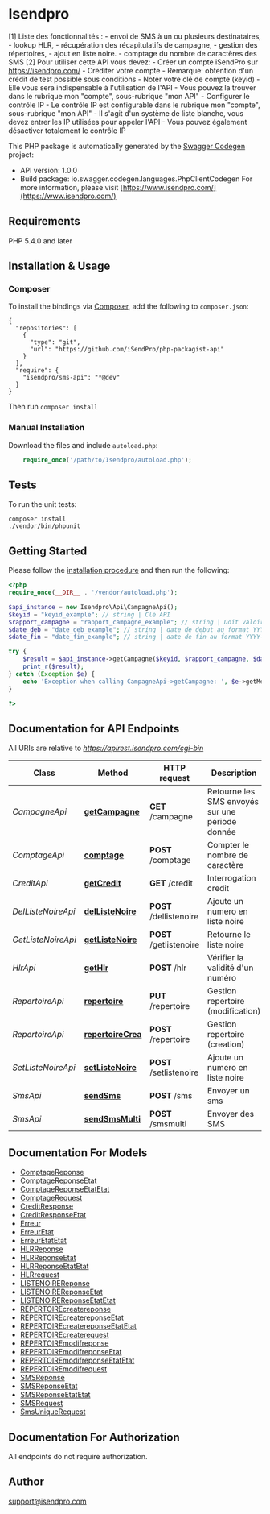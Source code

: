 # Isendpro
[1] Liste des fonctionnalités : - envoi de SMS à un ou plusieurs destinataires, - lookup HLR, - récupération des récapitulatifs de campagne, - gestion des répertoires, - ajout en liste noire. - comptage du nombre de caractères des SMS  [2] Pour utiliser cette API vous devez: - Créer un compte iSendPro sur https://isendpro.com/ - Créditer votre compte      - Remarque: obtention d'un crédit de test possible sous conditions - Noter votre clé de compte (keyid)   - Elle vous sera indispensable à l'utilisation de l'API   - Vous pouvez la trouver dans le rubrique mon \"compte\", sous-rubrique \"mon API\" - Configurer le contrôle IP   - Le contrôle IP est configurable dans le rubrique mon \"compte\", sous-rubrique \"mon API\"   - Il s'agit d'un système de liste blanche, vous devez entrer les IP utilisées pour appeler l'API   - Vous pouvez également désactiver totalement le contrôle IP

This PHP package is automatically generated by the [Swagger Codegen](https://github.com/swagger-api/swagger-codegen) project:

- API version: 1.0.0
- Build package: io.swagger.codegen.languages.PhpClientCodegen
For more information, please visit [https://www.isendpro.com/](https://www.isendpro.com/)

## Requirements

PHP 5.4.0 and later

## Installation & Usage
### Composer

To install the bindings via [Composer](http://getcomposer.org/), add the following to `composer.json`:

```
{
  "repositories": [
    {
      "type": "git",
      "url": "https://github.com/iSendPro/php-packagist-api"
    }
  ],
  "require": {
    "isendpro/sms-api": "*@dev"
  }
}
```

Then run `composer install`

### Manual Installation

Download the files and include `autoload.php`:

```php
    require_once('/path/to/Isendpro/autoload.php');
```

## Tests

To run the unit tests:

```
composer install
./vendor/bin/phpunit
```

## Getting Started

Please follow the [installation procedure](#installation--usage) and then run the following:

```php
<?php
require_once(__DIR__ . '/vendor/autoload.php');

$api_instance = new Isendpro\Api\CampagneApi();
$keyid = "keyid_example"; // string | Clé API
$rapport_campagne = "rapport_campagne_example"; // string | Doit valoir \"1\"
$date_deb = "date_deb_example"; // string | date de debut au format YYYY-MM-DD hh:mm
$date_fin = "date_fin_example"; // string | date de fin au format YYYY-MM-DD hh:mm

try {
    $result = $api_instance->getCampagne($keyid, $rapport_campagne, $date_deb, $date_fin);
    print_r($result);
} catch (Exception $e) {
    echo 'Exception when calling CampagneApi->getCampagne: ', $e->getMessage(), PHP_EOL;
}

?>
```

## Documentation for API Endpoints

All URIs are relative to *https://apirest.isendpro.com/cgi-bin*

Class | Method | HTTP request | Description
------------ | ------------- | ------------- | -------------
*CampagneApi* | [**getCampagne**](docs/Api/CampagneApi.md#getcampagne) | **GET** /campagne | Retourne les SMS envoyés sur une période donnée
*ComptageApi* | [**comptage**](docs/Api/ComptageApi.md#comptage) | **POST** /comptage | Compter le nombre de caractère
*CreditApi* | [**getCredit**](docs/Api/CreditApi.md#getcredit) | **GET** /credit | Interrogation credit
*DelListeNoireApi* | [**delListeNoire**](docs/Api/DelListeNoireApi.md#dellistenoire) | **POST** /dellistenoire | Ajoute un numero en liste noire
*GetListeNoireApi* | [**getListeNoire**](docs/Api/GetListeNoireApi.md#getlistenoire) | **POST** /getlistenoire | Retourne le liste noire
*HlrApi* | [**getHlr**](docs/Api/HlrApi.md#gethlr) | **POST** /hlr | Vérifier la validité d&#39;un numéro
*RepertoireApi* | [**repertoire**](docs/Api/RepertoireApi.md#repertoire) | **PUT** /repertoire | Gestion repertoire (modification)
*RepertoireApi* | [**repertoireCrea**](docs/Api/RepertoireApi.md#repertoirecrea) | **POST** /repertoire | Gestion repertoire (creation)
*SetListeNoireApi* | [**setListeNoire**](docs/Api/SetListeNoireApi.md#setlistenoire) | **POST** /setlistenoire | Ajoute un numero en liste noire
*SmsApi* | [**sendSms**](docs/Api/SmsApi.md#sendsms) | **POST** /sms | Envoyer un sms
*SmsApi* | [**sendSmsMulti**](docs/Api/SmsApi.md#sendsmsmulti) | **POST** /smsmulti | Envoyer des SMS


## Documentation For Models

 - [ComptageReponse](docs/Model/ComptageReponse.md)
 - [ComptageReponseEtat](docs/Model/ComptageReponseEtat.md)
 - [ComptageReponseEtatEtat](docs/Model/ComptageReponseEtatEtat.md)
 - [ComptageRequest](docs/Model/ComptageRequest.md)
 - [CreditResponse](docs/Model/CreditResponse.md)
 - [CreditResponseEtat](docs/Model/CreditResponseEtat.md)
 - [Erreur](docs/Model/Erreur.md)
 - [ErreurEtat](docs/Model/ErreurEtat.md)
 - [ErreurEtatEtat](docs/Model/ErreurEtatEtat.md)
 - [HLRReponse](docs/Model/HLRReponse.md)
 - [HLRReponseEtat](docs/Model/HLRReponseEtat.md)
 - [HLRReponseEtatEtat](docs/Model/HLRReponseEtatEtat.md)
 - [HLRrequest](docs/Model/HLRrequest.md)
 - [LISTENOIREReponse](docs/Model/LISTENOIREReponse.md)
 - [LISTENOIREReponseEtat](docs/Model/LISTENOIREReponseEtat.md)
 - [LISTENOIREReponseEtatEtat](docs/Model/LISTENOIREReponseEtatEtat.md)
 - [REPERTOIREcreatereponse](docs/Model/REPERTOIREcreatereponse.md)
 - [REPERTOIREcreatereponseEtat](docs/Model/REPERTOIREcreatereponseEtat.md)
 - [REPERTOIREcreatereponseEtatEtat](docs/Model/REPERTOIREcreatereponseEtatEtat.md)
 - [REPERTOIREcreaterequest](docs/Model/REPERTOIREcreaterequest.md)
 - [REPERTOIREmodifreponse](docs/Model/REPERTOIREmodifreponse.md)
 - [REPERTOIREmodifreponseEtat](docs/Model/REPERTOIREmodifreponseEtat.md)
 - [REPERTOIREmodifreponseEtatEtat](docs/Model/REPERTOIREmodifreponseEtatEtat.md)
 - [REPERTOIREmodifrequest](docs/Model/REPERTOIREmodifrequest.md)
 - [SMSReponse](docs/Model/SMSReponse.md)
 - [SMSReponseEtat](docs/Model/SMSReponseEtat.md)
 - [SMSReponseEtatEtat](docs/Model/SMSReponseEtatEtat.md)
 - [SMSRequest](docs/Model/SMSRequest.md)
 - [SmsUniqueRequest](docs/Model/SmsUniqueRequest.md)


## Documentation For Authorization

 All endpoints do not require authorization.


## Author

support@isendpro.com


